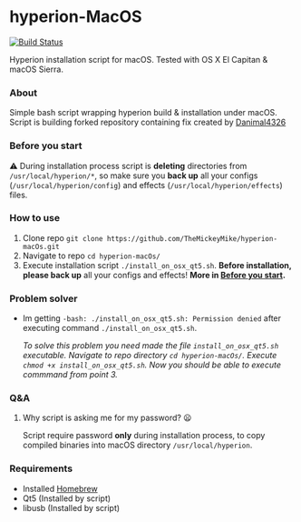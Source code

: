 # hyperion-MacOS

[![Build Status](https://travis-ci.org/TheMickeyMike/hyperion-MacOS.svg?branch=master)](https://travis-ci.org/TheMickeyMike/hyperion-MacOS)

Hyperion installation script for macOS. Tested with OS X El Capitan & macOS Sierra.

### About
Simple bash script wrapping hyperion build & installation under macOS. Script is building forked repository containing fix created by [Danimal4326](https://github.com/Danimal4326/hyperion/commit/d1ee432ba3e48749900cf0083278dbe1e65891ee)

### Before you start
:warning: During installation process script is **deleting** directories from `/usr/local/hyperion/*`, so make sure you **back up** all your configs (`/usr/local/hyperion/config`) and effects (`/usr/local/hyperion/effects`) files.

### How to use
1. Clone repo `git clone https://github.com/TheMickeyMike/hyperion-macOs.git`
2. Navigate to repo `cd hyperion-macOs/`
3. Execute installation script `./install_on_osx_qt5.sh`. **Before installation, please back up** all your configs and effects! __More in [Before you start]().__

### Problem solver
+ Im getting `-bash: ./install_on_osx_qt5.sh: Permission denied` after executing command `./install_on_osx_qt5.sh`.

   *To solve this problem you need made the file `install_on_osx_qt5.sh` executable. Navigate to repo directory `cd hyperion-macOs/`. Execute `chmod +x install_on_osx_qt5.sh`. Now you should be able to execute commmand from point 3.*

### Q&A
1. Why script is asking me for my password? :frowning:

   Script require password **only** during installation process, to copy compiled binaries into macOS directory  `/usr/local/hyperion`.

### Requirements
* Installed [Homebrew](https://brew.sh/)
* Qt5 (Installed by script)
* libusb (Installed by script)
